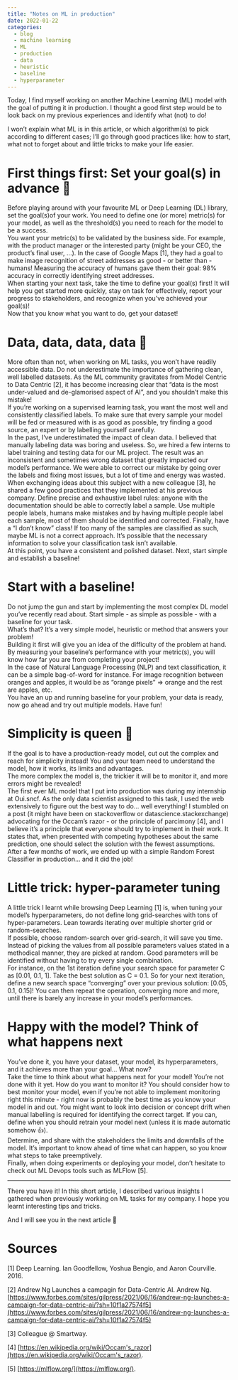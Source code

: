 ```yaml
---
title: "Notes on ML in production"
date: 2022-01-22
categories:
  - blog
  - machine learning
  - ML
  - production
  - data
  - heuristic
  - baseline 
  - hyperparameter
---
```

Today, I find myself working on another Machine Learning (ML) model with the goal of putting it in production. I thought a good first step would be to look back on my previous experiences and identify what (not) to do!

I won’t explain what ML is in this article, or which algorithm(s) to pick according to different cases; I’ll go through good practices like: how to start, what not to forget about and little tricks to make your life easier.

# First things first: Set your goal(s) in advance 🥅

Before playing around with your favourite ML or Deep Learning (DL) library, set the goal(s)of your work. You need to define one (or more) metric(s) for your model, as well as the threshold(s) you need to reach for the model to be a success.  
You want your metric(s) to be validated by the business side. For example, with the product manager or the interested party (might be your CEO, the product’s final user, ...). In the case of Google Maps [1], they had a goal to make image recognition of street addresses as good - or better than - humans! Measuring the accuracy of humans gave them their goal: 98% accuracy in correctly identifying street addresses.  
When starting your next task, take the time to define your goal(s) first! It will help you get started more quickly, stay on task for effectively, report your progress to stakeholders, and recognize when you’ve achieved your goal(s)!  
Now that you know what you want to do, get your dataset!  

# Data, data, data, data 💽

More often than not, when working on ML tasks, you won’t have readily accessible data. Do not underestimate the importance of gathering clean, well labelled datasets. As the ML community gravitates from Model Centric to Data Centric [2], it has become increasing clear that “data is the most under-valued and de-glamorised aspect of AI”, and you shouldn’t make this mistake!  
If you’re working on a supervised learning task, you want the most well and consistently classified labels. To make sure that every sample your model will be fed or measured with is as good as possible, try finding a good source, an expert or by labelling yourself carefully.  
In the past, I‘ve underestimated the impact of clean data. I believed that manually labeling data was boring and useless. So, we hired a few interns to label training and testing data for our ML project. The result was an inconsistent and sometimes wrong dataset that greatly impacted our model’s performance. We were able to correct our mistake by going over the labels and fixing most issues, but a lot of time and energy was wasted.  
When exchanging ideas about this subject with a new colleague [3], he shared a few good practices that they implemented at his previous company. Define precise and exhaustive label rules: anyone with the documentation should be able to correctly label a sample. Use multiple people labels, humans make mistakes and by having multiple people label each sample, most of them should be identified and corrected. Finally, have a “I don’t know” class! If too many of the samples are classified as such, maybe ML is not a correct approach. It’s possible that the necessary information to solve your classification task isn’t available.  
At this point, you have a consistent and polished dataset. Next, start simple and establish a baseline!

# Start with a baseline!

Do not jump the gun and start by implementing the most complex DL model you’ve recently read about. Start simple - as simple as possible - with a baseline for your task.  
What’s that? It’s a very simple model, heuristic or method that answers your problem!  
Building it first will give you an idea of the difficulty of the problem at hand. By measuring your baseline’s performance with your metric(s), you will know how far you are from completing your project!  
In the case of Natural Language Processing (NLP) and text classification, it can be a simple bag-of-word for instance. For image recognition between oranges and apples, it would be as “orange pixels” ⇒ orange and the rest are apples, etc.  
You have an up and running baseline for your problem, your data is ready, now go ahead and try out multiple models. Have fun!  

# Simplicity is queen 👑

If the goal is to have a production-ready model, cut out the complex and reach for simplicity instead! You and your team need to understand the model, how it works, its limits and advantages.  
The more complex the model is, the trickier it will be to monitor it, and more errors might be revealed!  
The first ever ML model that I put into production was during my internship at Oui.sncf. As the only data scientist assigned to this task, I used the web extensively to figure out the best way to do… well everything! I stumbled on a post (it might have been on stackoverflow or datascience.stackexchange) advocating for the Occam’s razor - or the principle of parcimony [4], and I believe it’s a principle that everyone should try to implement in their work. It states that, when presented with competing hypotheses about the same prediction, one should select the solution with the fewest assumptions. After a few months of work, we ended up with a simple Random Forest Classifier in production... and it did the job!  

# Little trick: hyper-parameter tuning

A little trick I learnt while browsing Deep Learning [1] is, when tuning your model’s hyperparameters, do not define long grid-searches with tons of hyper-parameters. Lean towards iterating over multiple shorter grid or random-searches.  
If possible, choose random-search over grid-search, it will save you time. Instead of picking the values from all possible parameters values stated in a methodical manner, they are picked at random. Good parameters will be identified without having to try every single combination.   
For instance, on the 1st iteration define your search space for parameter C as [0.01, 0.1, 1]. Take the best solution as C = 0.1. So for your next iteration, define a new search space “converging” over your previous solution: [0.05, 0.1, 0.15]! You can then repeat the operation, converging more and more, until there is barely any increase in your model’s performances.  

# Happy with the model? Think of what happens next

You’ve done it, you have your dataset, your model, its hyperparameters, and it achieves more than your goal... What now?  
Take the time to think about what happens next for your model! You’re not done with it yet. How do you want to monitor it? You should consider how to best monitor your model, even if you’re not able to implement monitoring right this minute - right now is probably the best time as you know your model in and out. You might want to look into decision or concept drift when manual labelling is required for identifying the correct target. If you can, define when you should retrain your model next (unless it is made automatic somehow 👍).  
Determine, and share with the stakeholders the limits and downfalls of the model. It’s important to know ahead of time what can happen, so you know what steps to take preemptively.  
Finally, when doing experiments or deploying your model, don’t hesitate to check out ML Devops tools such as MLFlow [5].  

---

There you have it! In this short article, I described various insights I gathered when previously working on ML tasks for my company. I hope you learnt interesting tips and tricks.

And I will see you in the next article 👋

# Sources

[1] Deep Learning. Ian Goodfellow, Yoshua Bengio, and Aaron Courville. 2016.

[2] Andrew Ng Launches a campagin for Data-Centric AI. Andrew Ng. [https://www.forbes.com/sites/gilpress/2021/06/16/andrew-ng-launches-a-campaign-for-data-centric-ai/?sh=10f1a27574f5](https://www.forbes.com/sites/gilpress/2021/06/16/andrew-ng-launches-a-campaign-for-data-centric-ai/?sh=10f1a27574f5)

[3] Colleague @ Smartway.

[4] [https://en.wikipedia.org/wiki/Occam's_razor](https://en.wikipedia.org/wiki/Occam's_razor).

[5] [https://mlflow.org/](https://mlflow.org/).